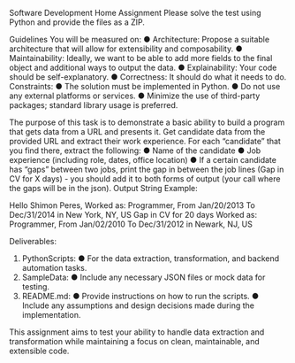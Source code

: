 Software Development
Home Assignment
Please solve the test using Python and provide the files as a ZIP.

Guidelines
You will be measured on:
● Architecture: Propose a suitable architecture that will allow for extensibility and
composability.
● Maintainability: Ideally, we want to be able to add more fields to the final object and additional
ways to output the data.
● Explainability: Your code should be self-explanatory.
● Correctness: It should do what it needs to do.
Constraints:
● The solution must be implemented in Python.
● Do not use any external platforms or services.
● Minimize the use of third-party packages; standard library usage is
preferred.

The purpose of this task is to demonstrate a basic ability to build a program that gets data from a URL
and presents it.
Get candidate data from the provided URL and extract their work experience. For each “candidate” that
you find there, extract the following:
● Name of the candidate
● Job experience (including role, dates, office location)
● If a certain candidate has “gaps” between two jobs, print the gap in between the job lines (Gap in
CV for X days) - you should add it to both forms of output (your call where the gaps will be in the
json).
Output String Example:

Hello Shimon Peres,
Worked as: Programmer, From Jan/20/2013 To Dec/31/2014 in New
York, NY, US Gap in CV for 20 days
Worked as: Programmer, From Jan/02/2010 To Dec/31/2012 in Newark,
NJ, US

Deliverables:
1. PythonScripts:
● For the data extraction, transformation, and backend automation tasks.
2. SampleData:
● Include any necessary JSON files or mock data for testing.
3. README.md:
● Provide instructions on how to run the scripts.
● Include any assumptions and design decisions made during the implementation.

This assignment aims to test your ability to handle data extraction and transformation while
maintaining a focus on clean, maintainable, and extensible code.
